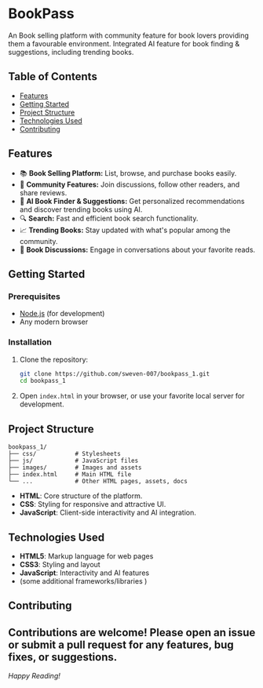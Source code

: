 # BookPass

An Book selling platform with community feature for book lovers providing them a favourable environment. Integrated AI feature for book finding & suggestions, including trending books.

## Table of Contents

- [Features](#features)
- [Getting Started](#getting-started)
- [Project Structure](#project-structure)
- [Technologies Used](#technologies-used)
- [Contributing](#contributing)

## Features

- 📚 **Book Selling Platform:** List, browse, and purchase books easily.
- 👥 **Community Features:** Join discussions, follow other readers, and share reviews.
- 🤖 **AI Book Finder & Suggestions:** Get personalized recommendations and discover trending books using AI.
- 🔍 **Search:** Fast and efficient book search functionality.
- 📈 **Trending Books:** Stay updated with what's popular among the community.
- 💬 **Book Discussions:** Engage in conversations about your favorite reads.

## Getting Started

### Prerequisites

- [Node.js](https://nodejs.org/) (for development)
- Any modern browser

### Installation

1. Clone the repository:
   ```bash
   git clone https://github.com/sweven-007/bookpass_1.git
   cd bookpass_1
   ```

2. Open `index.html` in your browser, or use your favorite local server for development.

## Project Structure

```
bookpass_1/
├── css/           # Stylesheets
├── js/            # JavaScript files
├── images/        # Images and assets
├── index.html     # Main HTML file
└── ...            # Other HTML pages, assets, docs
```

- **HTML**: Core structure of the platform.
- **CSS**: Styling for responsive and attractive UI.
- **JavaScript**: Client-side interactivity and AI integration.

## Technologies Used

- **HTML5**: Markup language for web pages
- **CSS3**: Styling and layout
- **JavaScript**: Interactivity and AI features
- (some additional frameworks/libraries )

## Contributing

Contributions are welcome! Please open an issue or submit a pull request for any features, bug fixes, or suggestions.
---

*Happy Reading!*

